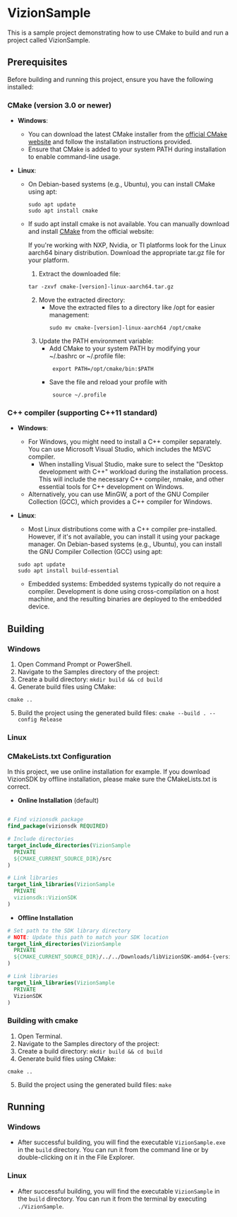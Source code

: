 # VizionSample

This is a sample project demonstrating how to use CMake to build and run a project called VizionSample.

## Prerequisites

Before building and running this project, ensure you have the following installed:

### CMake (version 3.0 or newer)
- **Windows**: 
  - You can download the latest CMake installer from the [official CMake website](https://cmake.org/download/) and follow the installation instructions provided.
  - Ensure that CMake is added to your system PATH during installation to enable command-line usage.

- **Linux**: 
  - On Debian-based systems (e.g., Ubuntu), you can install CMake using apt:
    ```
    sudo apt update
    sudo apt install cmake
    ```
  - If sudo apt install cmake is not available. You can manually download and install [CMake](https://cmake.org/download/) from the official website:

    If you're working with NXP, Nvidia, or TI platforms  look for the Linux aarch64 binary distribution. Download the appropriate tar.gz file for your platform.
    1. Extract the downloaded file:
    ```
    tar -zxvf cmake-[version]-linux-aarch64.tar.gz
    ```
    2. Move the extracted directory:
       - Move the extracted files to a directory like /opt for easier management:
         ```
         sudo mv cmake-[version]-linux-aarch64 /opt/cmake
         ```
    3. Update the PATH environment variable:
       - Add CMake to your system PATH by modifying your ~/.bashrc or ~/.profile file:
         ```
          export PATH=/opt/cmake/bin:$PATH
         ```
        - Save the file and reload your profile with
          ```
           source ~/.profile
          ```
### C++ compiler (supporting C++11 standard)

- **Windows**: 
  - For Windows, you might need to install a C++ compiler separately. You can use Microsoft Visual Studio, which includes the MSVC compiler.
    - When installing Visual Studio, make sure to select the "Desktop development with C++" workload during the installation process. This will include the necessary C++ compiler, nmake, and other essential tools for C++ development on Windows. 
  - Alternatively, you can use MinGW, a port of the GNU Compiler Collection (GCC), which provides a C++ compiler for Windows.

- **Linux**: 
    - Most Linux distributions come with a C++ compiler pre-installed. However, if it's not available, you can install it using your package manager.
  On Debian-based systems (e.g., Ubuntu), you can install the GNU Compiler Collection (GCC) using apt:
    ```
    sudo apt update
    sudo apt install build-essential
    ```
   - Embedded systems:
    Embedded systems typically do not require a compiler. Development is done using cross-compilation on a host machine, and the resulting binaries are deployed to the embedded device.
   
## Building

### Windows

1. Open Command Prompt or PowerShell.
2. Navigate to the Samples directory of the project:
3. Create a build directory: `mkdir build && cd build`
4. Generate build files using CMake:
  ```
  cmake ..
  ```
5. Build the project using the generated build files: `cmake --build . --config Release`

### Linux

### CMakeLists.txt Configuration

In this project, we use online installation for example. If you download VizionSDK by offline installation, please make sure the CMakeLists.txt is correct.

- **Online Installation** (default)
```cmake

# Find vizionsdk package
find_package(vizionsdk REQUIRED)

# Include directories
target_include_directories(VizionSample
  PRIVATE
  ${CMAKE_CURRENT_SOURCE_DIR}/src
)

# Link libraries
target_link_libraries(VizionSample
  PRIVATE
  vizionsdk::VizionSDK
)
```

- **Offline Installation**
```cmake
# Set path to the SDK library directory
# NOTE: Update this path to match your SDK location
target_link_directories(VizionSample
  PRIVATE
  ${CMAKE_CURRENT_SOURCE_DIR}/../../Downloads/libVizionSDK-amd64-{version}/lib
)

# Link libraries
target_link_libraries(VizionSample
  PRIVATE
  VizionSDK
)
```
### Building with cmake

1. Open Terminal.
2. Navigate to the Samples directory of the project:
3. Create a build directory: `mkdir build && cd build`
4. Generate build files using CMake:
  ```
  cmake ..
  ```
5. Build the project using the generated build files: `make`

## Running

### Windows

- After successful building, you will find the executable `VizionSample.exe` in the `build` directory. You can run it from the command line or by double-clicking on it in the File Explorer.

### Linux

- After successful building, you will find the executable `VizionSample` in the `build` directory. You can run it from the terminal by executing `./VizionSample`.

